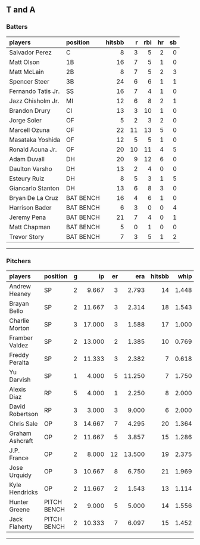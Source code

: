 ## T and A

### Batters

 
|players            |position  | hitsbb|  r| rbi| hr| sb| 
|:------------------|:---------|------:|--:|---:|--:|--:| 
|Salvador Perez     |C         |      8|  3|   5|  2|  0| 
|Matt Olson         |1B        |     16|  7|   5|  1|  0| 
|Matt McLain        |2B        |      8|  7|   5|  2|  3| 
|Spencer Steer      |3B        |     24|  6|   6|  1|  1| 
|Fernando Tatis Jr. |SS        |     16|  7|   4|  1|  0| 
|Jazz Chisholm Jr.  |MI        |     12|  6|   8|  2|  1| 
|Brandon Drury      |CI        |     13|  3|  10|  1|  0| 
|Jorge Soler        |OF        |      5|  2|   3|  2|  0| 
|Marcell Ozuna      |OF        |     22| 11|  13|  5|  0| 
|Masataka Yoshida   |OF        |     12|  5|   5|  1|  0| 
|Ronald Acuna Jr.   |OF        |     20| 10|  11|  4|  5| 
|Adam Duvall        |DH        |     20|  9|  12|  6|  0| 
|Daulton Varsho     |DH        |     13|  2|   4|  0|  0| 
|Esteury Ruiz       |DH        |      8|  5|   3|  1|  5| 
|Giancarlo Stanton  |DH        |     13|  6|   8|  3|  0| 
|Bryan De La Cruz   |BAT BENCH |     16|  4|   6|  1|  0| 
|Harrison Bader     |BAT BENCH |      6|  3|   0|  0|  4| 
|Jeremy Pena        |BAT BENCH |     21|  7|   4|  0|  1| 
|Matt Chapman       |BAT BENCH |      5|  0|   1|  0|  0| 
|Trevor Story       |BAT BENCH |      7|  3|   5|  1|  2| 


* * *

### Pitchers

 
|players         |position    |  g|     ip| er|    era| hitsbb|  whip| so|  w| sv| 
|:---------------|:-----------|--:|------:|--:|------:|------:|-----:|--:|--:|--:| 
|Andrew Heaney   |SP          |  2|  9.667|  3|  2.793|     14| 1.448| 12|  0|  0| 
|Brayan Bello    |SP          |  2| 11.667|  3|  2.314|     18| 1.543|  6|  1|  0| 
|Charlie Morton  |SP          |  3| 17.000|  3|  1.588|     17| 1.000| 22|  2|  0| 
|Framber Valdez  |SP          |  2| 13.000|  2|  1.385|     10| 0.769| 11|  1|  0| 
|Freddy Peralta  |SP          |  2| 11.333|  3|  2.382|      7| 0.618| 19|  1|  0| 
|Yu Darvish      |SP          |  1|  4.000|  5| 11.250|      7| 1.750|  3|  0|  0| 
|Alexis Diaz     |RP          |  5|  4.000|  1|  2.250|      8| 2.000|  4|  2|  1| 
|David Robertson |RP          |  3|  3.000|  3|  9.000|      6| 2.000|  5|  0|  0| 
|Chris Sale      |OP          |  3| 14.667|  7|  4.295|     20| 1.364| 20|  1|  0| 
|Graham Ashcraft |OP          |  2| 11.667|  5|  3.857|     15| 1.286| 11|  0|  0| 
|J.P. France     |OP          |  2|  8.000| 12| 13.500|     19| 2.375|  6|  1|  0| 
|Jose Urquidy    |OP          |  3| 10.667|  8|  6.750|     21| 1.969|  4|  0|  1| 
|Kyle Hendricks  |OP          |  2| 11.667|  2|  1.543|     13| 1.114| 10|  0|  0| 
|Hunter Greene   |PITCH BENCH |  2|  9.000|  5|  5.000|     14| 1.556| 10|  1|  0| 
|Jack Flaherty   |PITCH BENCH |  2| 10.333|  7|  6.097|     15| 1.452| 10|  0|  0| 


* * *



